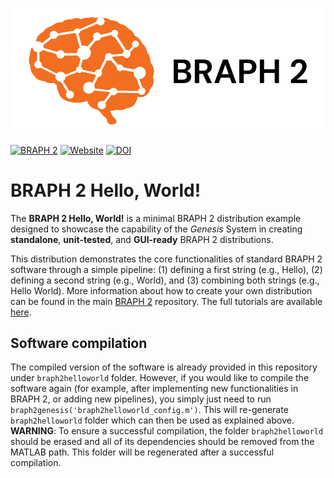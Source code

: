 ![BRAPH 2](braph2banner.png)

[![BRAPH 2](https://img.shields.io/twitter/url?label=BRAPH%202&style=social&url=https%3A%2F%2Ftwitter.com%2Fbraph2software)](https://twitter.com/braph2software)
[![Website](https://img.shields.io/website?up_message=braph.org&url=http%3A%2F%2Fbraph.org%2F)](http://braph.org/)
[![DOI](https://img.shields.io/badge/DOI-10.1371%2Fjournal.pone.0178798-blue)](https://doi.org/10.1371/journal.pone.0178798)


# BRAPH 2 Hello, World!
The **BRAPH 2 Hello, World!** is a minimal BRAPH 2 distribution example designed to showcase the capability of the _Genesis_ System in creating **standalone**, **unit-tested**, and **GUI-ready** BRAPH 2 distributions. 

This distribution demonstrates the core functionalities of standard BRAPH 2 software through a simple pipeline: (1) defining a first string (e.g., Hello), (2) defining a second string (e.g., World), and (3) combining both strings (e.g., Hello World). More information about how to create your own distribution can be found in the main [BRAPH 2](https://github.com/braph-software/BRAPH-2/tree/develop) repository. The full tutorials are available [here](https://github.com/braph-software/BRAPH-2/tree/develop/tutorials).

## Software compilation

The compiled version of the software is already provided in this repository under `braph2helloworld` folder. However, if you would like to compile the software again (for example, after implementing new functionalities in BRAPH 2, or adding new pipelines), you simply just need to run `braph2genesis('braph2helloworld_config.m')`. This will re-generate `braph2helloworld` folder which can then be used as explained above. **WARNING**: To ensure a successful compilation, the folder `braph2helloworld` should be erased and all of its dependencies should be removed from the MATLAB path. This folder will be regenerated after a successful compilation.

